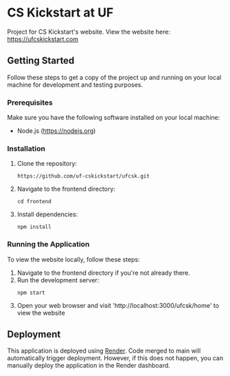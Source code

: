 # CS Kickstart at UF

Project for CS Kickstart's website. View the website here: https://ufcskickstart.com

## Getting Started

Follow these steps to get a copy of the project up and running on your local machine for development and testing purposes.

### Prerequisites

Make sure you have the following software installed on your local machine:

- Node.js (https://nodejs.org)

### Installation

1. Clone the repository:
    ```
    https://github.com/uf-cskickstart/ufcsk.git
    ```
2. Navigate to the frontend directory:
    ```
    cd frontend
    ```
3. Install dependencies:
    ```
    npm install
    ```

### Running the Application

To view the website locally, follow these steps:
1. Navigate to the frontend directory if you're not already there.
2. Run the development server:
    ```
    npm start
    ```
3. Open your web browser and visit 'http://localhost:3000/ufcsk/home' to view the website

## Deployment
This application is deployed using [Render](https://dashboard.render.com/). Code merged to main will automatically trigger deployment. However, if this does not happen, you can manually deploy the application in the Render dashboard.
